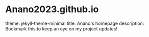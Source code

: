 # Anano2023.github.io
theme: jekyll-theme-minimal
title: Anano's homepage
description: Bookmark this to keep an eye on my project updates!

